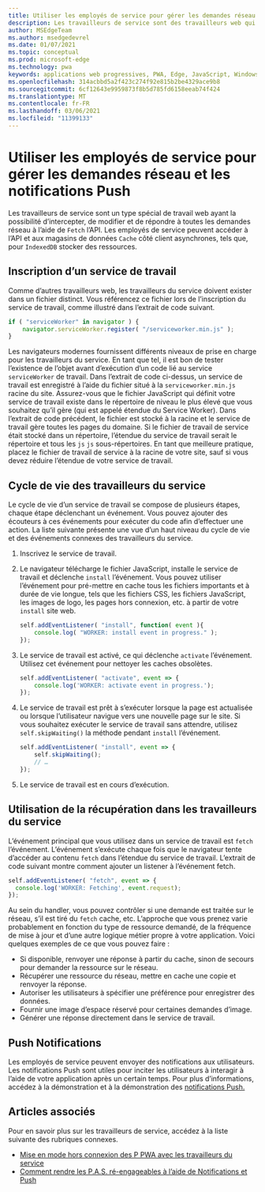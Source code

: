 ```yaml
---
title: Utiliser les employés de service pour gérer les demandes réseau et les notifications Push
description: Les travailleurs de service sont des travailleurs web qui permettent d’améliorer les performances, de répondre à différentes conditions réseau et d’améliorer la connectivité avec votre application web.
author: MSEdgeTeam
ms.author: msedgedevrel
ms.date: 01/07/2021
ms.topic: conceptual
ms.prod: microsoft-edge
ms.technology: pwa
keywords: applications web progressives, PWA, Edge, JavaScript, Windows, UWP, Microsoft Store
ms.openlocfilehash: 314acbbd5a2f423c274f92e815b2be4329ace9b8
ms.sourcegitcommit: 6cf12643e9959873f8b5d785fd6158eeab74f424
ms.translationtype: MT
ms.contentlocale: fr-FR
ms.lasthandoff: 03/06/2021
ms.locfileid: "11399133"
---
```

# <a name="use-service-workers-to-manage-network-requests-and-push-notifications"></a>Utiliser les employés de service pour gérer les demandes réseau et les notifications Push

Les travailleurs de service sont un type spécial de travail web ayant la possibilité d’intercepter, de modifier et de répondre à toutes les demandes réseau à l’aide de `Fetch` l’API.  Les employés de service peuvent accéder à l’API et aux magasins de données `Cache` côté client asynchrones, tels que, pour `IndexedDB` stocker des ressources.  

## <a name="registering-a-service-worker"></a>Inscription d’un service de travail  

Comme d’autres travailleurs web, les travailleurs du service doivent exister dans un fichier distinct. Vous référencez ce fichier lors de l’inscription du service de travail, comme illustré dans l’extrait de code suivant.  

```javascript
if ( "serviceWorker" in navigator ) {
    navigator.serviceWorker.register( "/serviceworker.min.js" );
}
```  

Les navigateurs modernes fournissent différents niveaux de prise en charge pour les travailleurs du service. En tant que tel, il est bon de tester l’existence de l’objet avant d’exécution d’un code lié au service `serviceWorker` de travail. Dans l’extrait de code ci-dessus, un service de travail est enregistré à l’aide du fichier situé à la `serviceworker.min.js` racine du site. Assurez-vous que le fichier JavaScript qui définit votre service de travail existe dans le répertoire de niveau le plus élevé que vous souhaitez qu’il gère \(qui est appelé étendue du Service Worker\).  Dans l’extrait de code précédent, le fichier est stocké à la racine et le service de travail gère toutes les pages du domaine. Si le fichier de travail de service était stocké dans un répertoire, l’étendue du service de travail serait le répertoire et tous les `js` `js` sous-répertoires.  En tant que meilleure pratique, placez le fichier de travail de service à la racine de votre site, sauf si vous devez réduire l’étendue de votre service de travail.  

## <a name="the-service-worker-lifecycle"></a>Cycle de vie des travailleurs du service  

Le cycle de vie d’un service de travail se compose de plusieurs étapes, chaque étape déclenchant un événement. Vous pouvez ajouter des écouteurs à ces événements pour exécuter du code afin d’effectuer une action. La liste suivante présente une vue d’un haut niveau du cycle de vie et des événements connexes des travailleurs du service. 

1.  Inscrivez le service de travail.  
1.  Le navigateur télécharge le fichier JavaScript, installe le service de travail et déclenche `install` l’événement. Vous pouvez utiliser l’événement pour pré-mettre en cache tous les fichiers importants et à durée de vie longue, tels que les fichiers CSS, les fichiers JavaScript, les images de logo, les pages hors connexion, etc. à partir de votre `install` site web.  
    
    ```javascript
    self.addEventListener( "install", function( event ){
        console.log( "WORKER: install event in progress." );
    });
    ```  
    
1.  Le service de travail est activé, ce qui déclenche `activate` l’événement.  Utilisez cet événement pour nettoyer les caches obsolètes.  
    
    ```javascript
    self.addEventListener( "activate", event => {
        console.log('WORKER: activate event in progress.');
    });
    ```  
    
1.  Le service de travail est prêt à s’exécuter lorsque la page est actualisée ou lorsque l’utilisateur navigue vers une nouvelle page sur le site. Si vous souhaitez exécuter le service de travail sans attendre, utilisez `self.skipWaiting()` la méthode pendant `install` l’événement.  
    
    ```javascript
    self.addEventListener( "install", event => {
        self.skipWaiting();
        // …
    });
    ```
    
1.  Le service de travail est en cours d’exécution.     
    
## <a name="using-fetch-in-service-workers"></a>Utilisation de la récupération dans les travailleurs du service  

L’événement principal que vous utilisez dans un service de travail est `fetch` l’événement.  L’événement s’exécute chaque fois que le navigateur tente d’accéder au contenu `fetch` dans l’étendue du service de travail. L’extrait de code suivant montre comment ajouter un listener à l’événement fetch.  

```javascript
self.addEventListener( "fetch", event => {
  console.log('WORKER: Fetching', event.request);
});
```  

Au sein du handler, vous pouvez contrôler si une demande est traitée sur le réseau, s’il est tiré du `fetch` cache, etc.  L’approche que vous prenez varie probablement en fonction du type de ressource demandé, de la fréquence de mise à jour et d’une autre logique métier propre à votre application.  Voici quelques exemples de ce que vous pouvez faire :  

*   Si disponible, renvoyer une réponse à partir du cache, sinon de secours pour demander la ressource sur le réseau.  
*   Récupérer une ressource du réseau, mettre en cache une copie et renvoyer la réponse.
*   Autoriser les utilisateurs à spécifier une préférence pour enregistrer des données. 
*   Fournir une image d’espace réservé pour certaines demandes d’image.  
*   Générer une réponse directement dans le service de travail.  
    
## <a name="push-notifications"></a>Push Notifications  

Les employés de service peuvent envoyer des notifications aux utilisateurs. Les notifications Push sont utiles pour inciter les utilisateurs à interagir à l’aide de votre application après un certain temps. Pour plus d’informations, accédez à la démonstration et à la démonstration des [notifications Push.][AzurewebsitesWebpushdemo]  

## <a name="see-also"></a>Articles associés  

Pour en savoir plus sur les travailleurs de service, accédez à la liste suivante des rubriques connexes.  

*   [Mise en mode hors connexion des P PWA avec les travailleurs du service][MDNPwasMakingOfflineServiceWorkers]  
*   [Comment rendre les P.A.S. ré-engageables à l’aide de Notifications et Push][MDNPwasMakeReengageablesingNotificationsPush]  
    
<!-- links -->  

[AzurewebsitesWebpushdemo]: https://webpushdemo.azurewebsites.net "Web Push Notifications |  Microsoft Edge Démonstrations"  

[MDNPwasMakingOfflineServiceWorkers]: https://developer.mozilla.org/docs/Web/Progressive_web_apps/Offline_Service_workers "Mise en mode hors connexion des P PWAs avec les travailleurs du service : les P PWAs | MDN"  
[MDNPwasMakeReengageablesingNotificationsPush]: https://developer.mozilla.org/docs/Web/Progressive_web_apps/Re-engageable_Notifications_Push "Comment rendre les PAS ré-engageables à l’aide de Notifications et Push - P PWAs | MDN"  
